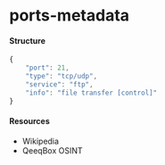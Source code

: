 # ports-metadata

#### Structure
```js
{
    "port": 21,
    "type": "tcp/udp",
    "service": "ftp",
    "info": "file transfer [control]"
}
```
#### Resources
- Wikipedia
- QeeqBox OSINT

